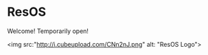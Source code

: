 <!DOCTYPE html>

<h1> ResOS </h1>
<p>Welcome! Temporarily open!</p>

<img src:"http://i.cubeupload.com/CNn2nJ.png" alt: "ResOS Logo">
